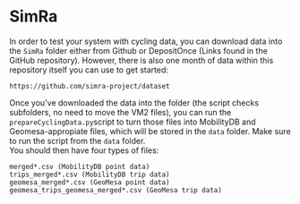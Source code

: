 # SimRa
In order to test your system with cycling data, you can download data into the `SimRa` folder either from Github or DepositOnce (Links found in the GitHub repository). However, there is also one month of data within this repository itself you can use to get started:
```
https://github.com/simra-project/dataset
```
Once you've downloaded the data into the folder (the script checks subfolders, no need to move the VM2 files), you can run the `prepareCyclingData.py`script to turn those files into MobilityDB and Geomesa-appropiate files, which will be stored in the `data` folder. Make sure to run the script from the `data` folder.  
You should then have four types of files:
```
merged*.csv (MobilityDB point data)
trips_merged*.csv (MobilityDB trip data)
geomesa_merged*.csv (GeoMesa point data)
geomesa_trips_geomesa_merged*.csv (GeoMesa trip data)
```